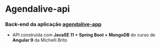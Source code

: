 # Agendalive-api
### __Back-end__ da aplicação [agendalive-app](https://github.com/Edufreitass/agendalive-app)
- API construída com __JavaSE 11 + Spring Boot + MongoDB__ do curso de __Angular 9__ da Michelli Brito
